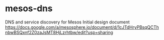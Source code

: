 mesos-dns
=========

DNS and service discovery for Mesos
Initial design document https://docs.google.com/a/mesosphere.io/document/d/1cJTdHryPBsqQCThnbwBSQxnf2Z0zaJsMT8HjLzrhtbw/edit?usp=sharing

